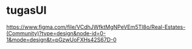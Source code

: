 # tugasUI

https://www.figma.com/file/VCdhJWfktMgNPeVEm5Tl8o/Real-Estates-(Community)?type=design&node-id=0-1&mode=design&t=pGzwUoFXHs42S67D-0
